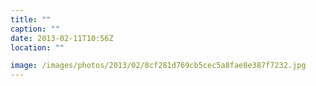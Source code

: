 ```yaml
---
title: ""
caption: ""
date: 2013-02-11T10:56Z
location: ""

image: /images/photos/2013/02/8cf281d769cb5cec5a8fae8e387f7232.jpg
---
```

